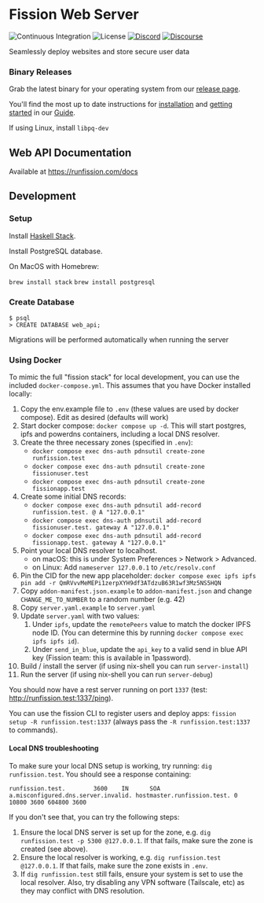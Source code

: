 # Fission Web Server

![Continuous Integration](https://github.com/fission-suite/fission/workflows/Continuous%20Integration/badge.svg)
![License](https://img.shields.io/github/license/fission-suite/fission)
[![Discord](https://img.shields.io/discord/478735028319158273.svg)](https://fission.codes/discord)
[![Discourse](https://img.shields.io/discourse/https/talk.fission.codes/topics)](https://talk.fission.codes)

Seamlessly deploy websites and store secure user data

### Binary Releases

Grab the latest binary for your operating system from our [release page](https://github.com/fission-suite/fission/releases).

You'll find the most up to date instructions for [installation](https://guide.fission.codes/hosting/installation) and [getting started](https://guide.fission.codes/hosting/getting-started) in our [Guide](https://guide.fission.codes).

If using Linux, install `libpq-dev`

## Web API Documentation

Available at https://runfission.com/docs

## Development

### Setup

Install [Haskell Stack](https://docs.haskellstack.org/en/stable/README/#how-to-install).

Install PostgreSQL database.

On MacOS with Homebrew:

`brew install stack`
`brew install postgresql`

### Create Database

```shell
$ psql
> CREATE DATABASE web_api;

```

Migrations will be performed automatically when running the server

### Using Docker

To mimic the full "fission stack" for local development, you can use the included `docker-compose.yml`. This assumes that you have Docker installed locally:

1. Copy the env.example file to `.env` (these values are used by docker compose). Edit as desired (defaults will work)
2. Start docker compose: `docker compose up -d`. This will start postgres, ipfs and powerdns containers, including a local DNS resolver.
3. Create the three necessary zones (specified in `.env`):
   -  `docker compose exec dns-auth pdnsutil create-zone runfission.test`
   -  `docker compose exec dns-auth pdnsutil create-zone fissionuser.test`
   -  `docker compose exec dns-auth pdnsutil create-zone fissionapp.test`
4. Create some initial DNS records:
   - `docker compose exec dns-auth pdnsutil add-record runfission.test. @ A "127.0.0.1"`
   - `docker compose exec dns-auth pdnsutil add-record fissionuser.test. gateway A "127.0.0.1"`
   - `docker compose exec dns-auth pdnsutil add-record fissionapp.test. gateway A "127.0.0.1"`
5. Point your local DNS resolver to localhost.
   - on macOS: this is under System Preferences > Network > Advanced.
   - on Linux: Add `nameserver 127.0.0.1` to `/etc/resolv.conf`
6. Pin the CID for the new app placeholder:
   `docker compose exec ipfs ipfs pin add -r QmRVvvMeMEPi1zerpXYH9df3ATdzuB63R1wf3Mz5NS5HQN`
7. Copy `addon-manifest.json.example` to `addon-manifest.json` and change `CHANGE_ME_TO_NUMBER` to a random number (e.g. 42)
8. Copy `server.yaml.example` to `server.yaml`
9. Update `server.yaml` with two values:
   1. Under `ipfs`, update the `remotePeers` value to match the docker IPFS node ID. (You can determine this by running `docker compose exec ipfs ipfs id`).
   2. Under `send_in_blue`, update the `api_key` to a valid send in blue API key (Fission team: this is available in 1password). 
10. Build / install the server (if using nix-shell you can run `server-install`)
11. Run the server (if using nix-shell you can run `server-debug`)
   
You should now have a rest server running on port `1337` (test: http://runfission.test:1337/ping).

You can use the fission CLI to register users and deploy apps: `fission setup -R runfission.test:1337` (always pass the `-R runfission.test:1337` to commands).

#### Local DNS troubleshooting 

To make sure your local DNS setup is working, try running: `dig runfission.test`. You should see a response containing: 

```
runfission.test.        3600    IN      SOA     a.misconfigured.dns.server.invalid. hostmaster.runfission.test. 0 10800 3600 604800 3600
```

If you don't see that, you can try the following steps:
1. Ensure the local DNS server is set up for the zone, e.g. `dig runfission.test -p 5300 @127.0.0.1`. If that fails, make sure the zone is created (see above).
2. Ensure the local resolver is working, e.g. `dig runfission.test @127.0.0.1`. If that fails, make sure the zone exists in `.env`.
3. If `dig runfission.test` still fails, ensure your system is set to use the local resolver. Also, try disabling any VPN software (Tailscale, etc) as they may conflict with DNS resolution.